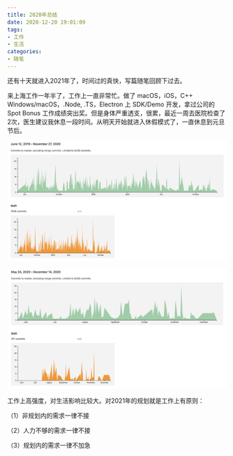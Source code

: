 ```yaml
---
title: 2020年总结
date: 2020-12-20 19:01:09
tags:
- 工作
- 生活
categories:
- 随笔
---
```


还有十天就进入2021年了，时间过的真快，写篇随笔回顾下过去。

来上海工作一年半了，工作上一直非常忙。做了 macOS，iOS，C++ Windows/macOS，.Node, .TS，Electron 上 SDK/Demo 开发，拿过公司的 Spot Bonus 工作成绩突出奖。但是身体严重透支，很累，最近一周去医院检查了2次，医生建议我休息一段时间。从明天开始就进入休假模式了，一直休息到元旦节后。

<!-- more -->

![native](https://raw.githubusercontent.com/depthlove/depthloveBlog/master/source/images/the-summary-of-2020-year/native.png)

![cross-platform](https://raw.githubusercontent.com/depthlove/depthloveBlog/master/source/images/the-summary-of-2020-year/cross-platform.png)


工作上高强度，对生活影响比较大。对2021年的规划就是工作上有原则：

（1）非规划内的需求一律不接

（2）人力不够的需求一律不接

（3）规划内的需求一律不加急